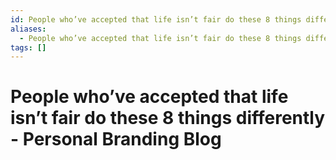 ```yaml
---
id: People who’ve accepted that life isn’t fair do these 8 things differently - Personal Branding Blog
aliases:
  - People who’ve accepted that life isn’t fair do these 8 things differently - Personal Branding Blog
tags: []
---
```


# People who’ve accepted that life isn’t fair do these 8 things differently - Personal Branding Blog
